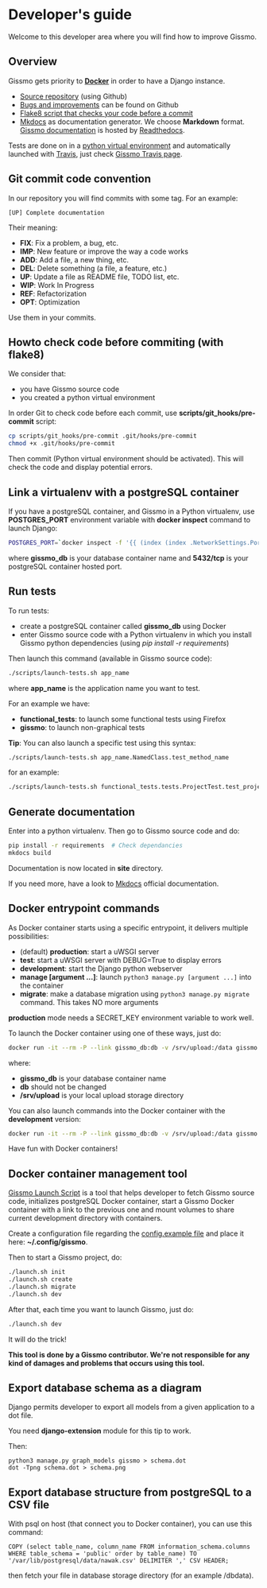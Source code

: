 # Developer's guide

Welcome to this developer area where you will find how to improve Gissmo.

## Overview

Gissmo gets priority to **[Docker](http://docker.com/)** in order to have a Django instance.


  * [Source repository](https://github.com/eost/gissmo) (using Github)
  * [Bugs and improvements](https://github.com/eost/gissmo/issues) can be found on Github
  * [Flake8 script that checks your code before a commit](https://github.com/eost/gissmo/blob/master/scripts/git_hooks/pre-commit)
  * [Mkdocs](http://mkdocs.org/) as documentation generator. We choose **Markdown** format. [Gissmo documentation](https://gissmo.readthedocs.org) is hosted by [Readthedocs](https://readthedocs.org/).

Tests are done on in a [python virtual environment](http://docs.python-guide.org/en/latest/dev/virtualenvs/) and automatically launched with [Travis](https://travis-ci.org/), just check [Gissmo Travis page](https://travis-ci.org/eost/gissmo).

## Git commit code convention

In our repository you will find commits with some tag. For an example:

```
[UP] Complete documentation
```

Their meaning:


  * **FIX**: Fix a problem, a bug, etc.
  * **IMP**: New feature or improve the way a code works
  * **ADD**: Add a file, a new thing, etc.
  * **DEL**: Delete something (a file, a feature, etc.)
  * **UP**: Update a file as README file, TODO list, etc.
  * **WIP**: Work In Progress
  * **REF**: Refactorization
  * **OPT**: Optimization

Use them in your commits.

## Howto check code before commiting (with flake8)

We consider that:

  * you have Gissmo source code
  * you created a python virtual environment

In order Git to check code before each commit, use **scripts/git_hooks/pre-commit** script:

```bash
cp scripts/git_hooks/pre-commit .git/hooks/pre-commit
chmod +x .git/hooks/pre-commit
```

Then commit (Python virtual environment should be activated). This will check the code and display potential errors.

## Link a virtualenv with a postgreSQL container

If you have a postgreSQL container, and Gissmo in a Python virtualenv, use **POSTGRES_PORT** environment variable with **docker inspect** command to launch Django:

```bash
POSTGRES_PORT=`docker inspect -f '{{ (index (index .NetworkSettings.Ports "5432/tcp") 0).HostPort}}' gissmo_db` python3 manage.py runserver
```

where **gissmo_db** is your database container name and **5432/tcp** is your postgreSQL container hosted port.

## Run tests

To run tests:

  * create a postgreSQL container called **gissmo_db** using Docker
  * enter Gissmo source code with a Python virtualenv in which you install Gissmo python dependencies (using *pip install -r requirements*)

Then launch this command (available in Gissmo source code):

```bash
./scripts/launch-tests.sh app_name
```

where **app_name** is the application name you want to test.

For an example we have:

  * **functional_tests**: to launch some functional tests using Firefox
  * **gissmo**: to launch non-graphical tests

**Tip**: You can also launch a specific test using this syntax:

```bash
./scripts/launch-tests.sh app_name.NamedClass.test_method_name
```

for an example:

```bash
./scripts/launch-tests.sh functional_tests.tests.ProjectTest.test_project_creation
```

## Generate documentation

Enter into a python virtualenv. Then go to Gissmo source code and do:

```bash
pip install -r requirements  # Check dependancies
mkdocs build
```

Documentation is now located in **site** directory.

If you need more, have a look to [Mkdocs](http://mkdocs.org/) official documentation.

## Docker entrypoint commands

As Docker container starts using a specific entrypoint, it delivers multiple possibilities:

  * (default) **production**: start a uWSGI server
  * **test**: start a uWSGI server with DEBUG=True to display errors
  * **development**: start the Django python webserver
  * **manage [argument ...]**: launch ```python3 manage.py [argument ...]``` into the container
  * **migrate**: make a database migration using ```python3 manage.py migrate``` command. This takes NO more arguments

**production** mode needs a SECRET_KEY environment variable to work well.

To launch the Docker container using one of these ways, just do:

```bash
docker run -it --rm -P --link gissmo_db:db -v /srv/upload:/data gissmo:1.7.1 development
```

where:

  * **gissmo_db** is your database container name
  * **db** should not be changed
  * **/srv/upload** is your local upload storage directory

You can also launch commands into the Docker container with the **development** version:

```bash
docker run -it --rm -P --link gissmo_db:db -v /srv/upload:/data gissmo:1.7.1 development python3 manage.py migrate
```

Have fun with Docker containers!

## Docker container management tool

[Gissmo Launch Script](https://bitbucket.org/blankoworld/eost_gissmo_tools) is a tool that helps developer to fetch Gissmo source code, initializes postgreSQL Docker container, start a Gissmo Docker container with a link to the previous one and mount volumes to share current development directory with containers.

Create a configuration file regarding the [config.example file](https://bitbucket.org/blankoworld/eost_gissmo_tools/src/e01e324b2b52ee2408ef198a86ae74c4be2acac4/config.example?fileviewer=file-view-default) and place it here: **~/.config/gissmo**.

Then to start a Gissmo project, do:

```bash
./launch.sh init
./launch.sh create
./launch.sh migrate
./launch.sh dev
```

After that, each time you want to launch Gissmo, just do:

```bash
./launch.sh dev
```

It will do the trick!

**This tool is done by a Gissmo contributor. We're not responsible for any kind of damages and problems that occurs using this tool.**

## Export database schema as a diagram

Django permits developer to export all models from a given application to a dot file.

You need **django-extension** module for this tip to work.

Then:

    python3 manage.py graph_models gissmo > schema.dot
    dot -Tpng schema.dot > schema.png

## Export database structure from postgreSQL to a CSV file

With psql on host (that connect you to Docker container), you can use this command:

    COPY (select table_name, column_name FROM information_schema.columns WHERE table_schema = 'public' order by table_name) TO '/var/lib/postgresql/data/nawak.csv' DELIMITER ',' CSV HEADER; 

then fetch your file in database storage directory (for an example /dbdata).

